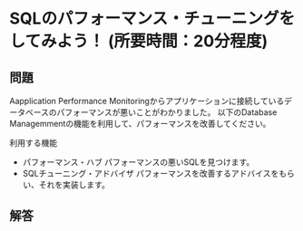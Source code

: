 # SQLのパフォーマンス・チューニングをしてみよう！ (所要時間：20分程度)


## 問題
Aapplication Performance Monitoringからアプリケーションに接続しているデータベースのパフォーマンスが悪いことがわかりました。
以下のDatabase Managemmentの機能を利用して、パフォーマンスを改善してください。

利用する機能
 - パフォーマンス・ハブ
パフォーマンスの悪いSQLを見つけます。
 - SQLチューニング・アドバイザ
パフォーマンスを改善するアドバイスをもらい、それを実装します。

## 解答
